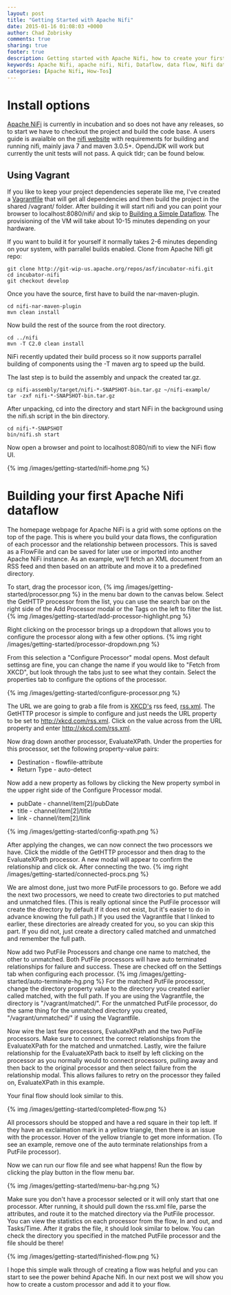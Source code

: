 ```yaml
---
layout: post
title: "Getting Started with Apache Nifi"
date: 2015-01-16 01:08:03 +0000
author: Chad Zobrisky
comments: true
sharing: true
footer: true
description: Getting started with Apache Nifi, how to create your first data flow.
keywords: Apache Nifi, apache nifi, Nifi, Dataflow, data flow, Nifi dataflow
categories: [Apache Nifi, How-Tos]
---
```


# Install options

[Apache NiFi](http://nifi.incubator.apache.org/) is currently in incubation and so does not have any releases, so to start we have to checkout the project and build the code base.  A users guide is avaialble on the [nifi website](http://nifi.incubator.apache.org/development/quickstart.html) with requirements for building and running nifi, mainly java 7 and maven 3.0.5+.  OpendJDK will work but currently the unit tests will not pass.  A quick tldr; can be found below.

## Using Vagrant

If you like to keep your project dependencies seperate like me, I've created a [Vagrantfile](https://gist.github.com/czobrisky/a1ed32d9429600f4e661#file-vagrantfile) that will get all dependencies and then build the project in the shared /vagrant/ folder.  After building it will start nifi and you can point your browser to localhost:8080/nifi/ and skip to [Building a Simple Dataflow](#building-dataflow).  The provisioning of the VM will take about 10-15 minutes depending on your hardware.

<script src="https://gist.github.com/czobrisky/a1ed32d9429600f4e661.js"></script>

If you want to build it for yourself it normally takes 2-6 minutes depending on your system, with parrallel builds enabled.
Clone from Apache Nifi git repo:

	git clone http://git-wip-us.apache.org/repos/asf/incubator-nifi.git
	cd incubator-nifi
	git checkout develop

Once you have the source, first have to build the nar-maven-plugin.

	cd nifi-nar-maven-plugin
	mvn clean install

Now build the rest of the source from the root directory.

	cd ../nifi
	mvn -T C2.0 clean install

NiFi recently updated their build process so it now supports parrallel building of components using the -T maven arg to speed up the build.

The last step is to build the assembly and unpack the created tar.gz.

	cp nifi-assembly/target/nifi-*-SNAPSHOT-bin.tar.gz ~/nifi-example/
	tar -zxf nifi-*-SNAPSHOT-bin.tar.gz

After unpacking, cd into the directory and start NiFi in the background using the nifi.sh script in the bin directory.

	cd nifi-*-SNAPSHOT
	bin/nifi.sh start

Now open a browser and point to localhost:8080/nifi to view the NiFi flow UI.

{% img /images/getting-started/nifi-home.png %}

# <a name="building-dataflow"></a>Building your first Apache Nifi dataflow

The homepage webpage for Apache NiFi is a grid with some options on the top of the page.  This is where you build your data flows, the configuration of each processor and the relationship between processors.  This is saved as a FlowFile and can be saved for later use or imported into another Apache NiFi instance.  As an example, we'll fetch an XML document from an RSS feed and then based on an attribute and move it to a predefined directory.

To start, drag the processor icon, {% img /images/getting-started/processor.png %} in the menu bar down to the canvas below.  Select the GetHTTP processor from the list, you can use the search bar on the right side of the Add Processor modal or the Tags on the left to filter the list.
{% img /images/getting-started/add-processor-highlight.png %}

Right clicking on the processor brings up a dropdown that allows you to configure the processor along with a few other options.
{% img right /images/getting-started/processor-dropdown.png %}

From this selection a "Configure Processor" modal opens.  Most default settinsg are fine, you can change the name if you would like to "Fetch from XKCD", but look through the tabs just to see what they contain.  Select the properties tab to configure the options of the processor.

{% img /images/getting-started/configure-processor.png %}

The URL we are going to grab a file from is [XKCD's](http://xkcd.com) rss feed, [rss.xml](http://xkcd.com/rss.xml).  The GetHTTP procesor is simple to configure and just needs the URL property to be set to http://xkcd.com/rss.xml.  Click on the value across from the URL property and enter http://xkcd.com/rss.xml.

Now drag down another processor, EvaluateXPath.  Under the properties for this processor, set the following property-value pairs:

* Destination	-	flowfile-attribute
* Return Type	-	auto-detect

Now add a new property as follows by clicking the New property symbol in the upper right side of the Configure Processor modal.

* pubDate	-	channel/item[2]/pubDate
* title 	-	channel/item[2]/title
* link 		-	channel/item[2]/link

{% img /images/getting-started/config-xpath.png %}

After applying the changes, we can now connect the two processors we have.  Click the middle of the GetHTTP processor and then drag to the EvaluateXPath processor.  A new modal will appear to confirm the relationship and click ok.  After connecting the two. {% img right /images/getting-started/connected-procs.png %}

We are almost done, just two more PutFile processors to go.  Before we add the next two processors, we need to create two directories to put matched and unmatched files.  (This is really optional since the PutFile processor will create the directory by default if it does not exist, but it's easier to do in advance knowing the full path.)  If you used the Vagrantfile that I linked to earlier, these directories are already created for you, so you can skip this part.  If you did not, just create a directory called matched and unmatched and remember the full path.

Now add two PutFile Processors and change one name to matched, the other to unmatched.  Both PutFile processors will have auto terminated relationships for failure and success.  These are checked off on the Settings tab when configuring each processor. {% img /images/getting-started/auto-terminate-hg.png %}  For the matched PutFile processor, change the directory property value to the directory you created earlier called matched, with the full path. If you are using the Vagrantfile, the directory is "/vagrant/matched/".  For the unmatched PutFile processor, do the same thing for the unmatched directory you created, "/vagrant/unmatched/" if using the Vagrantfile.

Now wire the last few processors, EvaluateXPath and the two PutFile processors.  Make sure to connect the correct relationships from the EvaluateXPath for the matched and unmatched.  Lastly, wire the failure relationship for the EvaluateXPath back to itself by left clicking on the processor as you normally would to connect processors, pulling away and then back to the original processor and then select failure from the relationship modal.  This allows failures to retry on the processor they failed on, EvaluateXPath in this example.

Your final flow should look similar to this.

{% img /images/getting-started/completed-flow.png %}

All processors should be stopped and have a red square in their top left.  If they have an exclaimation mark in a yellow triangle, then there is an issue with the processor.  Hover of the yellow triangle to get more information.  (To see an example, remove one of the auto terminate relationships from a PutFile processor).

Now we can run our flow file and see what happens!  Run the flow by clicking the play button in the flow menu bar.

{% img /images/getting-started/menu-bar-hg.png %}

Make sure you don't have a processor selected or it will only start that one processor.  After running, it should pull down the rss.xml file, parse the attributes, and route it to the matched directory via the PutFile processor.  You can view the statistics on each processor from the flow, In and out, and Tasks/Time.  After it grabs the file, it should look similar to below.  You can check the directory you specified in the matched PutFile processor and the file should be there!

{% img /images/getting-started/finished-flow.png %}

I hope this simple walk through of creating a flow was helpful and you can start to see the power behind Apache Nifi.  In our next post we will show you how to create a custom processor and add it to your flow.